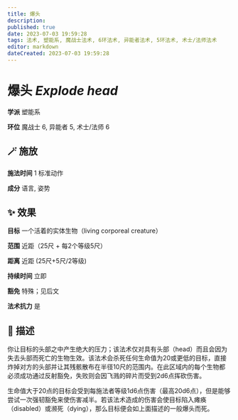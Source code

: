 ```yaml
---
title: 爆头
description: 
published: true
date: 2023-07-03 19:59:28
tags: 法术, 塑能系, 魔战士法术, 6环法术, 异能者法术, 5环法术, 术士/法师法术
editor: markdown
dateCreated: 2023-07-03 19:59:28
---
```


# **爆头** *Explode head*

**学派** 塑能系 

**环位** 魔战士 6, 异能者 5, 术士/法师 6

## 🪄 施放

**施法时间** 1 标准动作

**成分** 语言, 姿势

## ✨ 效果 

**目标** 一个活着的实体生物（living corporeal creature） 

**范围** 近距（25尺 + 每2个等级5尺）

**距离** 近距 (25尺+5尺/2等级)  

**持续时间** 立即 

**豁免** 特殊；见后文

**法术抗力** 是

## 📖 描述

你让目标的头部之中产生绝大的压力；该法术仅对具有头部（head）而且会因为失去头部而死亡的生物生效。该法术会杀死任何生命值为20或更低的目标，直接炸掉对方的头部并让其残骸散布在半径10尺的范围内。在此区域内的每个生物都必须成功通过反射豁免，失败则会因飞溅的碎片而受到2d6点挥砍伤害。

生命值大于20点的目标会受到每施法者等级1d6点伤害（最高20d6点），但是能够尝试一次强韧豁免来使伤害减半。若该法术造成的伤害会使目标陷入瘫痪（disabled）或濒死（dying），那么目标便会如上面描述的一般爆头而死。
    